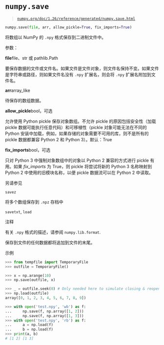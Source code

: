 # `numpy.save`

> [`numpy.org/doc/1.26/reference/generated/numpy.save.html`](https://numpy.org/doc/1.26/reference/generated/numpy.save.html)

```py
numpy.save(file, arr, allow_pickle=True, fix_imports=True)
```

将数组以 NumPy 的 `.npy` 格式保存到二进制文件中。

参数：

**file**file、str 或 pathlib.Path

要保存数据的文件或文件名。如果文件是文件对象，则文件名保持不变。如果文件是字符串或路径，则如果文件名没有 `.npy` 扩展名，则会将 `.npy` 扩展名附加到文件名。

**arr**array_like

待保存的数组数据。

**allow_pickle**bool，可选

允许使用 Python pickle 保存对象数组。不允许 pickle 的原因包括安全性（加载 pickle 数据可能执行任意代码）和可移植性（pickle 对象可能无法在不同的 Python 安装中加载，例如，如果存储的对象需要不可用的库，则不是所有的 pickle 数据都兼容 Python 2 和 Python 3）。默认：True

**fix_imports**bool，可选

只对 Python 3 中强制对象数组中的对象以 Python 2 兼容的方式进行 pickle 有用。如果 *fix_imports* 为 True，则 pickle 将尝试将新的 Python 3 名称映射到 Python 2 中使用的旧模块名称，以便 pickle 数据流可以在 Python 2 中读取。

另请参见

`savez`

将多个数组保存到 `.npz` 存档中

`savetxt`, `load`

注释

有关 `.npy` 格式的描述，请参阅 `numpy.lib.format`.

保存到文件的任何数据都将追加到文件的末尾。

示例

```py
>>> from tempfile import TemporaryFile
>>> outfile = TemporaryFile() 
```

```py
>>> x = np.arange(10)
>>> np.save(outfile, x) 
```

```py
>>> _ = outfile.seek(0) # Only needed here to simulate closing & reopening file
>>> np.load(outfile)
array([0, 1, 2, 3, 4, 5, 6, 7, 8, 9]) 
```

```py
>>> with open('test.npy', 'wb') as f:
...     np.save(f, np.array([1, 2]))
...     np.save(f, np.array([1, 3]))
>>> with open('test.npy', 'rb') as f:
...     a = np.load(f)
...     b = np.load(f)
>>> print(a, b)
# [1 2] [1 3] 
```
